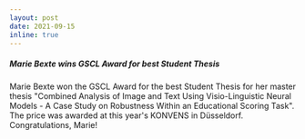 ```yaml
---
layout: post
date: 2021-09-15
inline: true
---
```


##### Marie Bexte wins GSCL Award for best Student Thesis

Marie Bexte won the GSCL Award for the best Student Thesis for her master thesis "Combined Analysis of Image and Text Using Visio-Linguistic Neural Models - A Case Study on Robustness Within an Educational Scoring Task". The price was awarded at this year's KONVENS in Düsseldorf. Congratulations, Marie!
